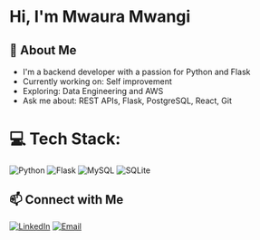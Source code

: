 #  Hi, I'm Mwaura Mwangi

## 🚀 About Me
-  I'm a backend developer with a passion for Python and Flask
-  Currently working on: Self improvement
-  Exploring: Data Engineering and AWS
-  Ask me about: REST APIs, Flask, PostgreSQL, React, Git


# 💻 Tech Stack:
 ![Python](https://img.shields.io/badge/python-3670A0?style=for-the-badge&logo=python&logoColor=ffdd54) ![Flask](https://img.shields.io/badge/flask-%23000.svg?style=for-the-badge&logo=flask&logoColor=white) ![MySQL](https://img.shields.io/badge/mysql-4479A1.svg?style=for-the-badge&logo=mysql&logoColor=white) ![SQLite](https://img.shields.io/badge/sqlite-%2307405e.svg?style=for-the-badge&logo=sqlite&logoColor=white)

## 📫 Connect with Me
[![LinkedIn](https://img.shields.io/badge/-LinkedIn-blue?style=flat&logo=linkedin)]([https://linkedin.com/in/yourprofile](https://www.linkedin.com/in/mwaura-mwangi-57805382/))
[![Email](https://img.shields.io/badge/-Email-red?style=flat&logo=gmail)](mailto:dev.mwauramwangi@gmail.com)
